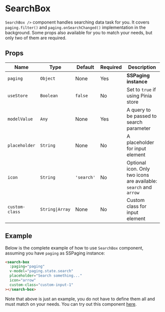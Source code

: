 # SearchBox
`SearchBox />` component handles searching data task for you. It covers `paging.filter()` and `paging.onSearchChanged()` implementation in the background. Some props also available for you to match your needs, but only two of them are required.

## Props
| Name           | Type            | Default    | Required | Description                                                       |
|----------------|-----------------|------------|----------|-------------------------------------------------------------------|
| `paging`       | `Object`        | None       | Yes      | **SSPaging instance**                                             |
| `useStore`     | `Boolean`       | `false`    | No       | Set to `true` if using Pinia store                                |
| `modelValue`   | `Any`           | None       | Yes      | A query to be passed to search parameter                          |
| `placeholder`  | `String`        | None       | No       | A placeholder for input element                                   |
| `icon`         | `String`        | `'search'` | No       | Optional icon. Only two icons are available: `search` and `arrow` |
| `custom-class` | `String\|Array` | None       | No       | Custom class for input element                                    |

## Example
Below is the complete example of how to use `SearchBox` component, assuming you have `paging` as SSPaging instance:
```html
<search-box 
  :paging="paging" 
  v-model="paging.state.search"
  placeholder="Search something..."
  icon="arrow"
  custom-class="custom-input-1"
></search-box>
```
Note that above is just an example, you do not have to define them all and must match on your needs. You can try out this component [here](https://playcode.io/1293364).
